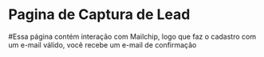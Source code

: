 # Pagina de Captura de Lead



#Essa página contém interação com Mailchip, logo que faz o cadastro com um e-mail válido, você recebe um e-mail de confirmação


 
